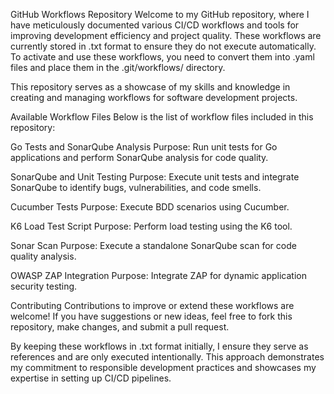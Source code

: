 GitHub Workflows Repository
Welcome to my GitHub repository, where I have meticulously documented various CI/CD workflows and tools for improving development efficiency and project quality. These workflows are currently stored in .txt format to ensure they do not execute automatically. To activate and use these workflows, you need to convert them into .yaml files and place them in the .git/workflows/ directory.

This repository serves as a showcase of my skills and knowledge in creating and managing workflows for software development projects.

Available Workflow Files
Below is the list of workflow files included in this repository:

Go Tests and SonarQube Analysis
Purpose: Run unit tests for Go applications and perform SonarQube analysis for code quality.

SonarQube and Unit Testing
Purpose: Execute unit tests and integrate SonarQube to identify bugs, vulnerabilities, and code smells.

Cucumber Tests
Purpose: Execute BDD scenarios using Cucumber.

K6 Load Test Script
Purpose: Perform load testing using the K6 tool.

Sonar Scan
Purpose: Execute a standalone SonarQube scan for code quality analysis.

OWASP ZAP Integration
Purpose: Integrate ZAP for dynamic application security testing.

Contributing
Contributions to improve or extend these workflows are welcome! If you have suggestions or new ideas, feel free to fork this repository, make changes, and submit a pull request.

By keeping these workflows in .txt format initially, I ensure they serve as references and are only executed intentionally. This approach demonstrates my commitment to responsible development practices and showcases my expertise in setting up CI/CD pipelines.
